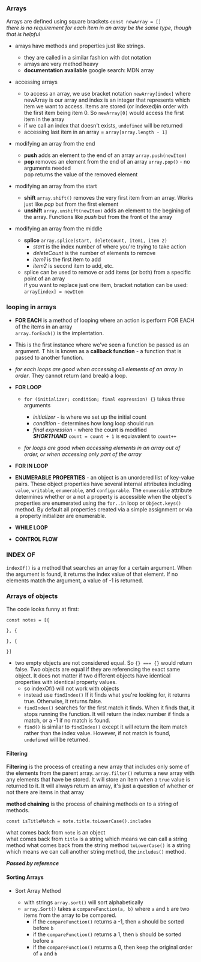 ### Arrays

Arrays are defined using square brackets `const newArray = []`  
_there is no requirement for each item in an array be the same type, though that is helpful_

* arrays have methods and properties just like strings.
    * they are called in a similar fashion with dot notation
    * arrays are very method heavy
    * **documentation available** google search: MDN array

* accessing arrays
    * to access an array, we use bracket notation `newArray[index]` where newArray is our array and index is an integer that represents which item we want to access.  Items are stored (or indexed)in order with the first item being item 0.  So `newArray[0]` would access the first item in the array
    * if we call an index that doesn't exists, `undefined` will be returned
    * accessing last item in an array = `array[array.length - 1]`
    
* modifying an array from the end
    * **push** adds an element to the end of an array `array.push(newItem)`
    * **pop** removes an element from the end of an array `array.pop()` - no arguments needed  
    pop returns the value of the removed element

* modifying an array from the start
    * **shift** `array.shift()` removes the very first item from an array.  Works just like _pop_ but from the first element
    * **unshift** `array.unshift(newItem)` adds an element to the begining of the array.  Functions like _push_ but from the front of the array

* modifying an array from the middle
    * **splice** `array.splice(start, deleteCount, item1, item 2)` 
        * _start_ is the index number of where you're trying to take action  
        * _deleteCount_ is the number of elements to remove
        * _item1_ is the first item to add
        * _item2_ is second item to add, etc.
    * splice can be used to remove or add items (or both) from a specific point of an array  
    if you want to replace just one item, bracket notation can be used: `array[index] = newItem`

### looping in arrays

* **FOR EACH** is a method of looping where an action is perform FOR EACH of the items in an array  
`array.forEach()` is the implentation.

* This is the first instance where we've seen a function be passed as an argument.  T
his is known as a **callback function** - a function that is passed to another function.  

* _for each loops are good when accessing all elements of an array in order_.  They cannot return (and break) a loop.

* **FOR LOOP**  

    * `for (initializer; condition; final expression) {}` takes three arguments

        * _initializer_ - is where we set up the initial count
        * _condition_ - determines how long loop should run
        * _final expression_ - where the count is modified  
        ***SHORTHAND*** `count = count + 1` is equiavalent to `count++`

    * _for loops are good when accessing elements in an array out of order, or when accessing only part of the array_

* **FOR IN LOOP**

* **ENUMERABLE PROPERTIES** - an object is an unordered list of key-value pairs.  These object properties have several internal attributes including `value`, `writable`, `enumerable`, and `configurable`.  The `enumerable` attribute determines whether or a not a property is accessible when the object's properties are enumerated using the `for..in` loop or `Object.keys()` method.  By default all properties created via a simple assignment or via a property initializer are enumerable.

* **WHILE LOOP**

* **CONTROL FLOW**



### INDEX OF

`indexOf()` is a method that searches an array for a certain argument.  When the argument is found, it returns the index value of that element.  If no elements match the argument, a value of -1 is returned.

### Arrays of objects

The code looks funny at first:
```
const notes = [{

}, {

}, {
    
}]
```

* two empty objects are not considered equal.  So `{} === {}` would return false.  Two objects are equal if they are referencing the exact same object.  It does not matter if two different objects have identical properties with identical property values.
    * so indexOf() will not work with objects
    * instead use `findIndex()`  If it finds what you're looking for, it returns true.  Otherwise, it returns false.
    * `findIndex()` searches for the first match it finds.  When it finds that, it stops running the function.  It will return the index number if finds a match, or a -1 if no match is found.
    * `find()` is similar to `findIndex()` except it will return the item match rather than the index value.  However, if not match is found, `undefined` will be returned.

#### Filtering

**Filtering** is the process of creating a new array that includes only some of the elements from the parent array.  `array.filter()` returns a new array with any elements that have be stored.  It will store an item when a `true` value is returned to it.  It will always return an array, it's just a question of whether or not there are items in that array

**method chaining** is the process of chaining methods on to a string of methods.  

```
const isTitleMatch = note.title.toLowerCase().includes
```
what comes back from `note` is an object  
what comes back from `title` is a string which means we can call a string method
what comes back from the string method `toLowerCase()` is a string which means we can call another string method, the `includes()` method.  

***Passed by reference***

#### Sorting Arrays

* Sort Array Method  

    * with strings `array.sort()` will sort alphabetically  
    * `array.Sort()` takes a `compareFunction(a, b)` where `a` and `b` are two items from the array to be compared.  
        * if the `compareFunction()` returns a -1, then `a` should be sorted before `b`
        * if the `compareFunction()` returns a 1, then `b` should be sorted before `a`
        * if the `compareFunction()` returns a 0, then keep the original order of `a` and `b`
